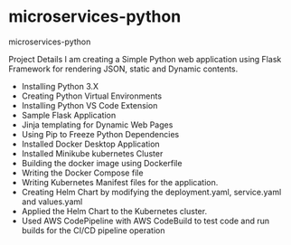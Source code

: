 # microservices-python
microservices-python

Project Details 
I am creating a Simple Python web application using Flask Framework for rendering JSON, static and Dynamic contents.
- Installing Python 3.X
- Creating Python Virtual Environments
- Installing Python VS Code Extension
- Sample Flask Application
- Jinja templating for Dynamic Web Pages
- Using Pip to Freeze Python Dependencies
- Installed Docker Desktop Application
- Installed Minikube kubernetes Cluster
- Building the docker image using Dockerfile
- Writing the Docker Compose file
- Writing Kubernetes Manifest files for the application.
- Creating Helm Chart by modifying the deployment.yaml, service.yaml and values.yaml
- Applied the Helm Chart to the Kubernetes cluster.
- Used AWS CodePipeline with AWS CodeBuild to test code and run builds for the CI/CD pipeline operation
